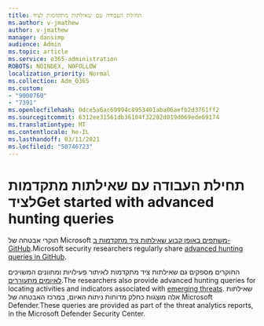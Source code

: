 ```yaml
---
title: תחילת העבודה עם שאילתות מתקדמות לציד
ms.author: v-jmathew
author: v-jmathew
manager: dansimp
audience: Admin
ms.topic: article
ms.service: o365-administration
ROBOTS: NOINDEX, NOFOLLOW
localization_priority: Normal
ms.collection: Adm_O365
ms.custom:
- "9000760"
- "7391"
ms.openlocfilehash: 0dce5a6ac69994c8953401aba06aefb2d3761ff2
ms.sourcegitcommit: 6312ee31561db36104f32282d019d069ede69174
ms.translationtype: MT
ms.contentlocale: he-IL
ms.lasthandoff: 03/11/2021
ms.locfileid: "50746723"
---
```

# <a name="get-started-with-advanced-hunting-queries"></a><span data-ttu-id="b8752-102">תחילת העבודה עם שאילתות מתקדמות לציד</span><span class="sxs-lookup"><span data-stu-id="b8752-102">Get started with advanced hunting queries</span></span>

<span data-ttu-id="b8752-103">חוקרי אבטחה של Microsoft [משתפים באופן קבוע שאילתות ציד מתקדמות ב-GitHub](https://go.microsoft.com/fwlink/?linkid=2144624).</span><span class="sxs-lookup"><span data-stu-id="b8752-103">Microsoft security researchers regularly share [advanced hunting queries in GitHub](https://go.microsoft.com/fwlink/?linkid=2144624).</span></span>

<span data-ttu-id="b8752-104">החוקרים מספקים גם שאילתות ציד מתקדמות לאיתור פעילויות ומחוונים המשויכים [לאיומים מתעוררים](https://go.microsoft.com/fwlink/?linkid=2145808).</span><span class="sxs-lookup"><span data-stu-id="b8752-104">The researchers also provide advanced hunting queries for locating activities and indicators associated with [emerging threats](https://go.microsoft.com/fwlink/?linkid=2145808).</span></span> <span data-ttu-id="b8752-105">שאילתות אלה מוצגות כחלק מדוחות ניתוח האיום, במרכז האבטחה של Microsoft Defender.</span><span class="sxs-lookup"><span data-stu-id="b8752-105">These queries are provided as part of the threat analytics reports, in the Microsoft Defender Security Center.</span></span>
